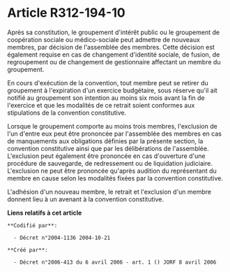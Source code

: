 # Article R312-194-10

Après sa constitution, le groupement d'intérêt public ou le groupement de coopération sociale ou médico-sociale peut admettre
de nouveaux membres, par décision de l'assemblée des membres. Cette décision est également requise en cas de changement
d'identité sociale, de fusion, de regroupement ou de changement de gestionnaire affectant un membre du groupement.

En cours d'exécution de la convention, tout membre peut se retirer du groupement à l'expiration d'un exercice budgétaire,
sous réserve qu'il ait notifié au groupement son intention au moins six mois avant la fin de l'exercice et que les modalités
de ce retrait soient conformes aux stipulations de la convention constitutive.

Lorsque le groupement comporte au moins trois membres, l'exclusion de l'un d'entre eux peut être prononcée par l'assemblée
des membres en cas de manquements aux obligations définies par la présente section, la convention constitutive ainsi que par
les délibérations de l'assemblée. L'exclusion peut également être prononcée en cas d'ouverture d'une procédure de sauvegarde,
de redressement ou de liquidation judiciaire. L'exclusion ne peut être prononcée qu'après audition du représentant du membre
en cause selon les modalités fixées par la convention constitutive.

L'adhésion d'un nouveau membre, le retrait et l'exclusion d'un membre donnent lieu à un avenant à la convention constitutive.

**Liens relatifs à cet article**

	**Codifié par**:

	  - Décret n°2004-1136 2004-10-21

	**Créé par**:

	  - Décret n°2006-413 du 6 avril 2006 - art. 1 () JORF 8 avril 2006
